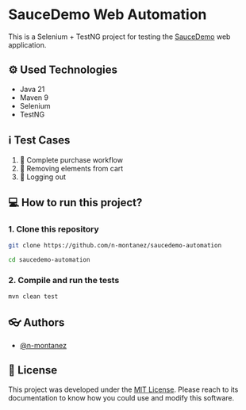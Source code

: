 # SauceDemo Web Automation

This is a Selenium + TestNG project for testing the [SauceDemo](https://www.saucedemo.com/) web application.

## ⚙️ Used Technologies
- Java 21
- Maven 9
- Selenium
- TestNG

## ℹ️ Test Cases

1. 🧾 Complete purchase workflow
2. 🛒 Removing elements from cart
3. 🚨 Logging out

## 💻 How to run this project?

### 1. Clone this repository

```bash
git clone https://github.com/n-montanez/saucedemo-automation

cd saucedemo-automation
```

### 2. Compile and run the tests
```bash
mvn clean test
```

## 👓 Authors

- [@n-montanez](https://github.com/n-montanez)

## 📄 License
This project was developed under the [MIT License](https://choosealicense.com/licenses/mit/). Please reach to its documentation to know how you could use and modify this software.
